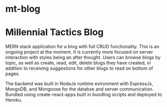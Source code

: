 # mt-blog

<h1>Millennial Tactics Blog</h1>

MERN stack application for a blog with full CRUD functionality. This is an ongoing project at the moment. It is currently more focused 
on server interaction with styles being an after thought. Users can browse blogs by topic, as well as create, read, edit, delete blogs 
they have created, in addition to receiving suggestions for other blogs to read on bottom of pages.

The backend was built in NodeJs runtime evironment with ExpressJs, MongoDB, and Mongoose for the databse and server communication. Bundled 
using create-react-apps built in bundling scripts and deployed to Heroku.
